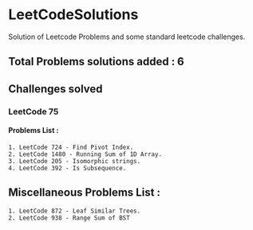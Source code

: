 # LeetCodeSolutions
Solution of Leetcode Problems and some standard leetcode challenges.

## Total Problems solutions added : 6

## Challenges solved 
### LeetCode 75
#### Problems List :
    1. LeetCode 724 - Find Pivot Index.
    2. LeetCode 1480 - Running Sum of 1D Array.
    3. LeetCode 205 - Isomorphic strings.
    4. LeetCode 392 - Is Subsequence.

## Miscellaneous Problems List :
    1. LeetCode 872 - Leaf Similar Trees.
    2. LeetCode 938 - Range Sum of BST
